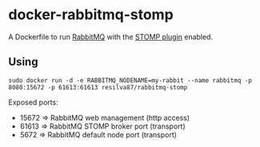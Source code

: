 # docker-rabbitmq-stomp
A Dockerfile to run [RabbitMQ](https://www.rabbitmq.com/) with the [STOMP plugin](https://www.rabbitmq.com/stomp.html) enabled.

## Using
`sudo docker run -d -e RABBITMQ_NODENAME=my-rabbit --name rabbitmq -p 8080:15672 -p 61613:61613 resilva87/rabbitmq-stomp`

Exposed ports:
+ 15672 => RabbitMQ web management (http access)
+ 61613 => RabbitMQ STOMP broker port (transport)
+ 5672  => RabbitMQ default node port (transport)

